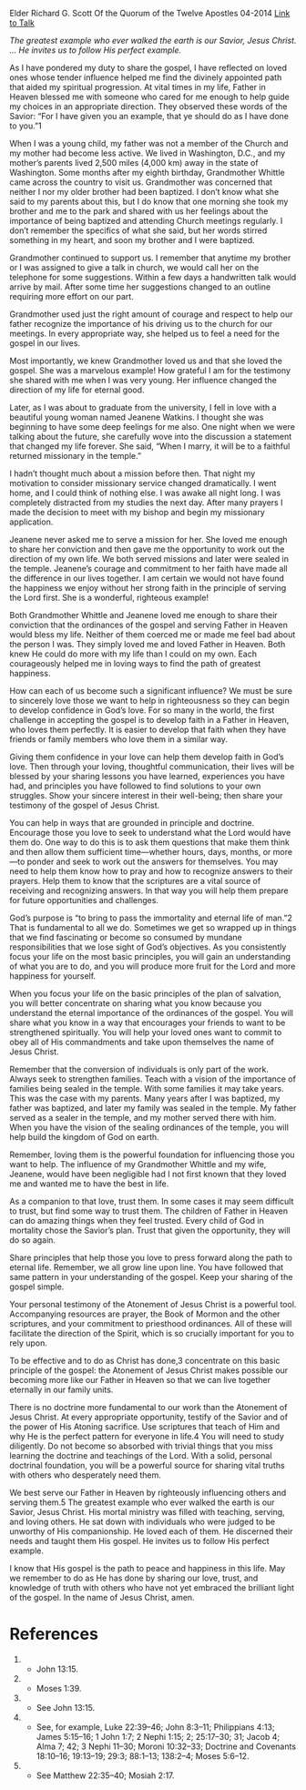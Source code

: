 Elder Richard G. Scott
Of the Quorum of the Twelve Apostles
04-2014
[Link to Talk](https://www.churchofjesuschrist.org/study/general-conference/2014/04/i-have-given-you-an-example?lang=eng)

_The greatest example who ever walked the earth is our Savior, Jesus Christ. … He invites us to follow His perfect example._

As I have pondered my duty to share the gospel, I have reflected on loved ones whose tender influence helped me find the divinely appointed path that aided my spiritual progression. At vital times in my life, Father in Heaven blessed me with someone who cared for me enough to help guide my choices in an appropriate direction. They observed these words of the Savior: “For I have given you an example, that ye should do as I have done to you.”1

When I was a young child, my father was not a member of the Church and my mother had become less active. We lived in Washington, D.C., and my mother’s parents lived 2,500 miles (4,000 km) away in the state of Washington. Some months after my eighth birthday, Grandmother Whittle came across the country to visit us. Grandmother was concerned that neither I nor my older brother had been baptized. I don’t know what she said to my parents about this, but I do know that one morning she took my brother and me to the park and shared with us her feelings about the importance of being baptized and attending Church meetings regularly. I don’t remember the specifics of what she said, but her words stirred something in my heart, and soon my brother and I were baptized.

Grandmother continued to support us. I remember that anytime my brother or I was assigned to give a talk in church, we would call her on the telephone for some suggestions. Within a few days a handwritten talk would arrive by mail. After some time her suggestions changed to an outline requiring more effort on our part.

Grandmother used just the right amount of courage and respect to help our father recognize the importance of his driving us to the church for our meetings. In every appropriate way, she helped us to feel a need for the gospel in our lives.

Most importantly, we knew Grandmother loved us and that she loved the gospel. She was a marvelous example! How grateful I am for the testimony she shared with me when I was very young. Her influence changed the direction of my life for eternal good.

Later, as I was about to graduate from the university, I fell in love with a beautiful young woman named Jeanene Watkins. I thought she was beginning to have some deep feelings for me also. One night when we were talking about the future, she carefully wove into the discussion a statement that changed my life forever. She said, “When I marry, it will be to a faithful returned missionary in the temple.”

I hadn’t thought much about a mission before then. That night my motivation to consider missionary service changed dramatically. I went home, and I could think of nothing else. I was awake all night long. I was completely distracted from my studies the next day. After many prayers I made the decision to meet with my bishop and begin my missionary application.

Jeanene never asked me to serve a mission for her. She loved me enough to share her conviction and then gave me the opportunity to work out the direction of my own life. We both served missions and later were sealed in the temple. Jeanene’s courage and commitment to her faith have made all the difference in our lives together. I am certain we would not have found the happiness we enjoy without her strong faith in the principle of serving the Lord first. She is a wonderful, righteous example!

Both Grandmother Whittle and Jeanene loved me enough to share their conviction that the ordinances of the gospel and serving Father in Heaven would bless my life. Neither of them coerced me or made me feel bad about the person I was. They simply loved me and loved Father in Heaven. Both knew He could do more with my life than I could on my own. Each courageously helped me in loving ways to find the path of greatest happiness.

How can each of us become such a significant influence? We must be sure to sincerely love those we want to help in righteousness so they can begin to develop confidence in God’s love. For so many in the world, the first challenge in accepting the gospel is to develop faith in a Father in Heaven, who loves them perfectly. It is easier to develop that faith when they have friends or family members who love them in a similar way.

Giving them confidence in your love can help them develop faith in God’s love. Then through your loving, thoughtful communication, their lives will be blessed by your sharing lessons you have learned, experiences you have had, and principles you have followed to find solutions to your own struggles. Show your sincere interest in their well-being; then share your testimony of the gospel of Jesus Christ.

You can help in ways that are grounded in principle and doctrine. Encourage those you love to seek to understand what the Lord would have them do. One way to do this is to ask them questions that make them think and then allow them sufficient time—whether hours, days, months, or more—to ponder and seek to work out the answers for themselves. You may need to help them know how to pray and how to recognize answers to their prayers. Help them to know that the scriptures are a vital source of receiving and recognizing answers. In that way you will help them prepare for future opportunities and challenges.

God’s purpose is “to bring to pass the immortality and eternal life of man.”2 That is fundamental to all we do. Sometimes we get so wrapped up in things that we find fascinating or become so consumed by mundane responsibilities that we lose sight of God’s objectives. As you consistently focus your life on the most basic principles, you will gain an understanding of what you are to do, and you will produce more fruit for the Lord and more happiness for yourself.

When you focus your life on the basic principles of the plan of salvation, you will better concentrate on sharing what you know because you understand the eternal importance of the ordinances of the gospel. You will share what you know in a way that encourages your friends to want to be strengthened spiritually. You will help your loved ones want to commit to obey all of His commandments and take upon themselves the name of Jesus Christ.

Remember that the conversion of individuals is only part of the work. Always seek to strengthen families. Teach with a vision of the importance of families being sealed in the temple. With some families it may take years. This was the case with my parents. Many years after I was baptized, my father was baptized, and later my family was sealed in the temple. My father served as a sealer in the temple, and my mother served there with him. When you have the vision of the sealing ordinances of the temple, you will help build the kingdom of God on earth.

Remember, loving them is the powerful foundation for influencing those you want to help. The influence of my Grandmother Whittle and my wife, Jeanene, would have been negligible had I not first known that they loved me and wanted me to have the best in life.

As a companion to that love, trust them. In some cases it may seem difficult to trust, but find some way to trust them. The children of Father in Heaven can do amazing things when they feel trusted. Every child of God in mortality chose the Savior’s plan. Trust that given the opportunity, they will do so again.

Share principles that help those you love to press forward along the path to eternal life. Remember, we all grow line upon line. You have followed that same pattern in your understanding of the gospel. Keep your sharing of the gospel simple.

Your personal testimony of the Atonement of Jesus Christ is a powerful tool. Accompanying resources are prayer, the Book of Mormon and the other scriptures, and your commitment to priesthood ordinances. All of these will facilitate the direction of the Spirit, which is so crucially important for you to rely upon.

To be effective and to do as Christ has done,3 concentrate on this basic principle of the gospel: the Atonement of Jesus Christ makes possible our becoming more like our Father in Heaven so that we can live together eternally in our family units.

There is no doctrine more fundamental to our work than the Atonement of Jesus Christ. At every appropriate opportunity, testify of the Savior and of the power of His Atoning sacrifice. Use scriptures that teach of Him and why He is the perfect pattern for everyone in life.4 You will need to study diligently. Do not become so absorbed with trivial things that you miss learning the doctrine and teachings of the Lord. With a solid, personal doctrinal foundation, you will be a powerful source for sharing vital truths with others who desperately need them.

We best serve our Father in Heaven by righteously influencing others and serving them.5 The greatest example who ever walked the earth is our Savior, Jesus Christ. His mortal ministry was filled with teaching, serving, and loving others. He sat down with individuals who were judged to be unworthy of His companionship. He loved each of them. He discerned their needs and taught them His gospel. He invites us to follow His perfect example.

I know that His gospel is the path to peace and happiness in this life. May we remember to do as He has done by sharing our love, trust, and knowledge of truth with others who have not yet embraced the brilliant light of the gospel. In the name of Jesus Christ, amen.

# References
1. - John 13:15.
2. - Moses 1:39.
3. - See John 13:15.
4. - See, for example, Luke 22:39–46; John 8:3–11; Philippians 4:13; James 5:15–16; 1 John 1:7; 2 Nephi 1:15; 2; 25:17–30; 31; Jacob 4; Alma 7; 42; 3 Nephi 11–30; Moroni 10:32–33; Doctrine and Covenants 18:10–16; 19:13–19; 29:3; 88:1–13; 138:2–4; Moses 5:6–12.
5. - See Matthew 22:35–40; Mosiah 2:17.